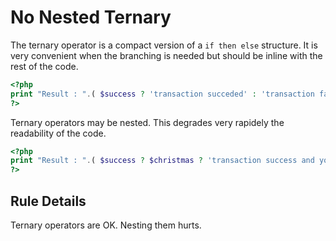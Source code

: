 <!-- Good Practices -->
# No Nested Ternary

The ternary operator is a compact version of a `if then else` structure. It is very convenient when the branching is needed but should be inline with the rest of the code.

```php
<?php
print "Result : ".( $success ? 'transaction succeded' : 'transaction failed');
?>
```
Ternary operators may be nested. This degrades very rapidely the readability of the code.

```php
<?php
print "Result : ".( $success ? $christmas ? 'transaction success and you get a gift' : 'transaction success' : 'transaction failed');
?>
```

## Rule Details

Ternary operators are OK. Nesting them hurts. 

<!--
## When Not To Use It
Never


## Further Reading 
-->

